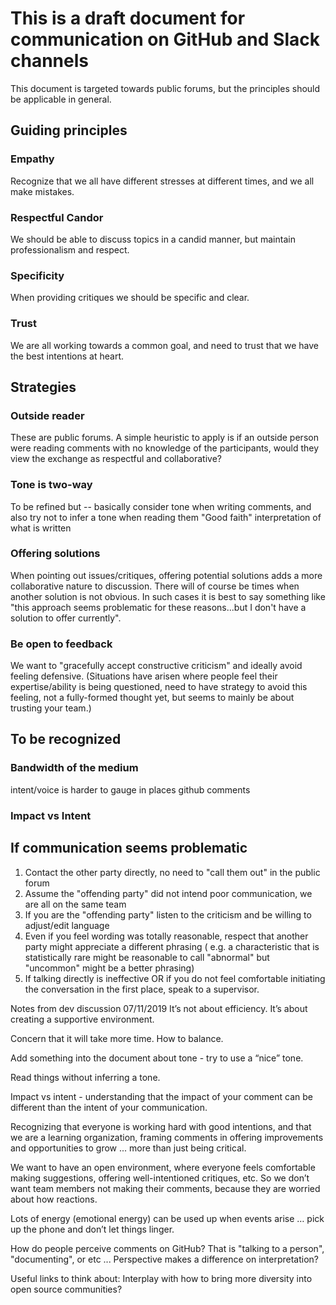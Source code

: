 # This is a draft document for communication on GitHub and Slack channels

This document is targeted towards public forums, but the principles should be applicable in general.

## Guiding principles

### Empathy

Recognize that we all have different stresses at different times, and we all make mistakes.

### Respectful Candor

We should be able to discuss topics in a candid manner, but maintain professionalism and respect.

### Specificity

When providing critiques we should be specific and clear.

### Trust

We are all working towards a common goal, and need to trust that we have the best intentions at heart.

## Strategies

### Outside reader

These are public forums. A simple heuristic to apply is if an outside person were reading comments with no knowledge of
the participants, would they view the exchange as respectful and collaborative?

### Tone is two-way

To be refined but -- basically consider tone when writing comments, and also try not to infer a tone when reading them
"Good faith" interpretation of what is written

### Offering solutions

When pointing out issues/critiques, offering potential solutions adds a more collaborative nature to discussion. There
will of course be times when another solution is not obvious. In such cases it is best to say something like "this
approach seems problematic for these reasons...but I don't have a solution to offer currently".

### Be open to feedback

We want to "gracefully accept constructive criticism" and ideally avoid feeling defensive. (Situations have arisen where
people feel their expertise/ability is being questioned, need to have strategy to avoid this feeling, not a fully-formed
thought yet, but seems to mainly be about trusting your team.)

## To be recognized

### Bandwidth of the medium

intent/voice is harder to gauge in places github comments

### Impact vs Intent

## If communication seems problematic

1. Contact the other party directly, no need to "call them out" in the public forum
2. Assume the "offending party" did not intend poor communication, we are all on the same team
3. If you are the "offending party" listen to the criticism and be willing to adjust/edit language
4. Even if you feel wording was totally reasonable, respect that another party might appreciate a different phrasing (
   e.g. a characteristic that is statistically rare might be reasonable to call "abnormal" but "uncommon" might be a
   better phrasing)
5. If talking directly is ineffective OR if you do not feel comfortable initiating the conversation in the first place,
   speak to a supervisor.

Notes from dev discussion 07/11/2019 It’s not about efficiency. It’s about creating a supportive environment.

Concern that it will take more time. How to balance.

Add something into the document about tone - try to use a “nice” tone.

Read things without inferring a tone.

Impact vs intent - understanding that the impact of your comment can be different than the intent of your communication.

Recognizing that everyone is working hard with good intentions, and that we are a learning organization, framing
comments in offering improvements and opportunities to grow ... more than just being critical.

We want to have an open environment, where everyone feels comfortable making suggestions, offering well-intentioned
critiques, etc. So we don’t want team members not making their comments, because they are worried about how reactions.

Lots of energy (emotional energy) can be used up when events arise … pick up the phone and don’t let things linger.

How do people perceive comments on GitHub? That is "talking to a person", "documenting", or etc ... Perspective makes a
difference on interpretation?

Useful links to think about:
Interplay with how to bring more diversity into open source communities? 
